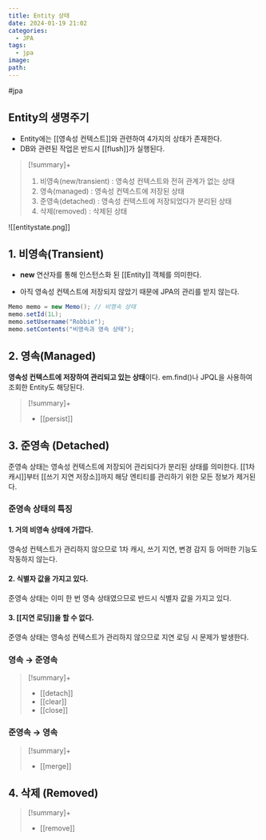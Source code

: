 ```yaml
---
title: Entity 상태
date: 2024-01-19 21:02
categories:
  - JPA
tags:
  - jpa
image: 
path:
---
```

#jpa 

## Entity의 생명주기
+ Entity에는 [[영속성 컨텍스트]]와 관련하여 4가지의 상태가 존재한다.
+ DB와 관련된 작업은 반드시 [[flush]]가 실행된다.

> [!summary]+ 
> 1. 비영속(new/transient) : 영속성 컨텍스트와 전혀 관계가 없는 상태
> 2. 영속(managed) : 영속성 컨텍스트에 저장된 상태
> 3. 준영속(detached) : 영속성 컨텍스트에 저장되었다가 분리된 상태
> 4. 삭제(removed) : 삭제된 상태

![[entitystate.png]]

## 1. 비영속(Transient)
+ **new** 연산자를 통해 인스턴스화 된 [[Entity]] 객체를 의미한다.
- 아직 영속성 컨텍스트에 저장되지 않았기 때문에 JPA의 관리를 받지 않는다.

```java
Memo memo = new Memo(); // 비영속 상태
memo.setId(1L);
memo.setUsername("Robbie");
memo.setContents("비영속과 영속 상태");
```

## 2. 영속(Managed)
**영속성 컨텍스트에 저장하여 관리되고 있는 상태**이다. em.find()나 JPQL을 사용하여 조회한 Entity도 해당된다.

> [!summary]+ 
> + [[persist]]

## 3. 준영속 (Detached)
준영속 상태는 영속성 컨텍스트에 저장되어 관리되다가 분리된 상태를 의미한다. [[1차 캐시]]부터 [[쓰기 지연 저장소]]까지 해당 엔티티를 관리하기 위한 모든 정보가 제거된다.

### 준영속 상태의 특징
#### 1. 거의 비영속 상태에 가깝다.
영속성 컨텍스트가 관리하지 않으므로 1차 캐시, 쓰기 지연, 변경 감지 등 어떠한 기능도 작동하지 않는다.

#### 2. 식별자 값을 가지고 있다.
준영속 상태는 이미 한 번 영속 상태였으므로 반드시 식별자 값을 가지고 있다.

#### 3. [[지연 로딩]]을 할 수 없다.
준영속 상태는 영속성 컨텍스트가 관리하지 않으므로 지연 로딩 시 문제가 발생한다.

### 영속 → 준영속

> [!summary]+ 
> + [[detach]]
> + [[clear]]
> + [[close]]

### 준영속 → 영속

> [!summary]+ 
> + [[merge]]

## 4. 삭제 (Removed)

> [!summary]+ 
> + [[remove]]
